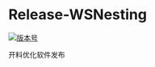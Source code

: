 # Release-WSNesting

[![版本号](https://img.shields.io/badge/release-2.1.8.0-blue.svg?style=flat-square)](https://github.com/WangShiSoftware/Release-WSNesting/releases)

开料优化软件发布
